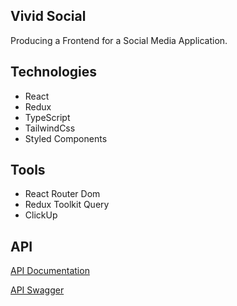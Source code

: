 ## Vivid Social

Producing a Frontend for a Social Media Application.

## Technologies

- React
- Redux
- TypeScript
- TailwindCss
- Styled Components

## Tools

- React Router Dom
- Redux Toolkit Query
- ClickUp

## API

[API Documentation](https://docs.noroff.dev/docs/v2/social/posts)

[API Swagger](https://v2.api.noroff.dev/docs/static/index.html)
